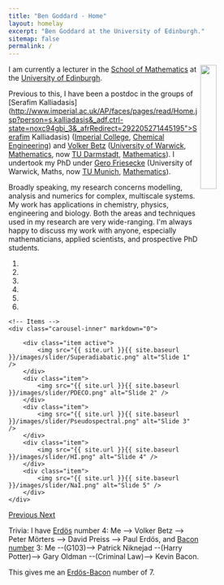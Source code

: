 ```yaml
---
title: "Ben Goddard - Home"
layout: homelay
excerpt: "Ben Goddard at the University of Edinburgh."
sitemap: false
permalink: /
---
```


<img src="{{ site.url }}{{ site.baseurl }}/images/Goddard.jpg" class="img-responsive" width="25%" style="float: right" />

I am currently a lecturer in the [School of Mathematics](http://www.maths.ed.ac.uk/) at the [University of Edinburgh](http://www.ed.ac.uk/). 

Previous to this, I have been a postdoc in the groups of [Serafim Kalliadasis](http://www.imperial.ac.uk/AP/faces/pages/read/Home.jsp?person=s.kalliadasis&_adf.ctrl-state=noxc94gbi_3&_afrRedirect=292205271445195">Serafim Kalliadasis) ([Imperial College](http://www3.imperial.ac.uk/), [Chemical Engineering](http://www3.imperial.ac.uk/complexmultiphasesystems)) and [Volker Betz](http://www.mathematik.tu-darmstadt.de/~betz/) ([University of Warwick](http://www2.warwick.ac.uk/), [Mathematics](http://www2.warwick.ac.uk/fac/sci/maths/), now [TU Darmstadt](http://www.tu-darmstadt.de/index.en.jsp), [Mathematics](http://www3.mathematik.tu-darmstadt.de/en/fb/mathe/startseite.html)).  I undertook my PhD under [Gero Friesecke](http://www-m7.ma.tum.de/bin/view/Analysis/GeroFriesecke) (University of Warwick, Maths, now [TU Munich](http://www.tum.de/en/homepage/), 
[Mathematics](http://www-m7.ma.tum.de/bin/view/Analysis/WebHome)).

Broadly speaking, my research concerns modelling, analysis and numerics for complex, multiscale systems.  My work has applications in chemistry, physics, engineering and biology.  Both the areas and techniques used in my research are very wide-ranging. I'm always happy to discuss my work with anyone, especially mathematicians, applied scientists, and prospective PhD students.


<div markdown="0" id="carousel" class="carousel slide" data-ride="carousel" data-interval="5000" data-pause="hover" >
    <!-- Menu -->
    <ol class="carousel-indicators">
        <li data-target="#carousel" data-slide-to="0" class="active"></li>
        <li data-target="#carousel" data-slide-to="1"></li>
        <li data-target="#carousel" data-slide-to="2"></li>
        <li data-target="#carousel" data-slide-to="3"></li>
        <li data-target="#carousel" data-slide-to="4"></li>
        <li data-target="#carousel" data-slide-to="5"></li>
    </ol>

    <!-- Items -->
    <div class="carousel-inner" markdown="0">

        <div class="item active">
            <img src="{{ site.url }}{{ site.baseurl }}/images/slider/Superadiabatic.png" alt="Slide 1" />
        </div>
        <div class="item">
            <img src="{{ site.url }}{{ site.baseurl }}/images/slider/PDECO.png" alt="Slide 2" />
        </div>
        <div class="item">
            <img src="{{ site.url }}{{ site.baseurl }}/images/slider/Pseudospectral.png" alt="Slide 3" />
        </div>
        <div class="item">
            <img src="{{ site.url }}{{ site.baseurl }}/images/slider/HI.png" alt="Slide 4" />
        </div>
        <div class="item">
            <img src="{{ site.url }}{{ site.baseurl }}/images/slider/NaI.png" alt="Slide 5" />
        </div>
    </div>
  <a class="left carousel-control" href="#carousel" role="button" data-slide="prev">
    <span class="glyphicon glyphicon-chevron-left" aria-hidden="true"></span>
    <span class="sr-only">Previous</span>
  </a>
  <a class="right carousel-control" href="#carousel" role="button" data-slide="next">
    <span class="glyphicon glyphicon-chevron-right" aria-hidden="true"></span>
    <span class="sr-only">Next</span>
  </a>
</div>


Trivia:
I have [Erd&#246;s](http://en.wikipedia.org/wiki/Erdos_number) number 4: Me --> Volker Betz --> Peter M&ouml;rters --> David Preiss --> Paul Erd&#246;s, and [Bacon number](http://en.wikipedia.org/wiki/Bacon_number) 3: Me --(G103)--> Patrick Niknejad --(Harry Potter)--> Gary Oldman --(Criminal Law)--> Kevin Bacon.

This gives me an [Erd&#246;s-Bacon](http://en.wikipedia.org/wiki/Erd%C5%91s%E2%80%93Bacon_number) number of 7.
